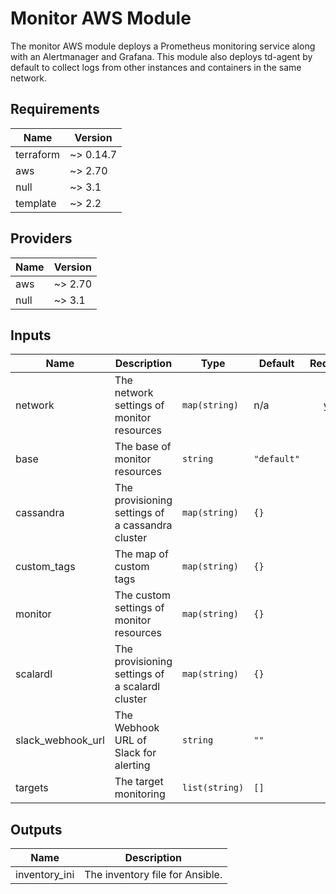 # Monitor AWS Module
The monitor AWS module deploys a Prometheus monitoring service along with an Alertmanager and Grafana. This module also deploys td-agent by default to collect logs from other instances and containers in the same network.

<!-- BEGINNING OF PRE-COMMIT-TERRAFORM DOCS HOOK -->
## Requirements

| Name | Version |
|------|---------|
| terraform | ~> 0.14.7 |
| aws | ~> 2.70 |
| null | ~> 3.1 |
| template | ~> 2.2 |

## Providers

| Name | Version |
|------|---------|
| aws | ~> 2.70 |
| null | ~> 3.1 |

## Inputs

| Name | Description | Type | Default | Required |
|------|-------------|------|---------|:--------:|
| network | The network settings of monitor resources | `map(string)` | n/a | yes |
| base | The base of monitor resources | `string` | `"default"` | no |
| cassandra | The provisioning settings of a cassandra cluster | `map(string)` | `{}` | no |
| custom_tags | The map of custom tags | `map(string)` | `{}` | no |
| monitor | The custom settings of monitor resources | `map(string)` | `{}` | no |
| scalardl | The provisioning settings of a scalardl cluster | `map(string)` | `{}` | no |
| slack_webhook_url | The Webhook URL of Slack for alerting | `string` | `""` | no |
| targets | The target monitoring | `list(string)` | `[]` | no |

## Outputs

| Name | Description |
|------|-------------|
| inventory_ini | The inventory file for Ansible. |

<!-- END OF PRE-COMMIT-TERRAFORM DOCS HOOK -->
